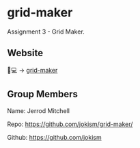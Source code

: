 
# grid-maker

Assignment 3 - Grid Maker.

## Website

 :art::computer: -> [grid-maker](https://jokism.github.io/grid-maker/)

## Group Members

Name: Jerrod Mitchell

Repo: https://github.com/jokism/grid-maker/

Github: https://github.com/jokism
